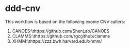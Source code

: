 # ddd-cnv

This workflow is based on the following exome CNV callers:

  1. CANOES:\thttps://github.com/ShenLab/CANOES
  2. CLAMMS:\thttps://github.com/rgcgithub/clamms
  3. XHMM:\thttps://zzz.bwh.harvard.edu/xhmm/
